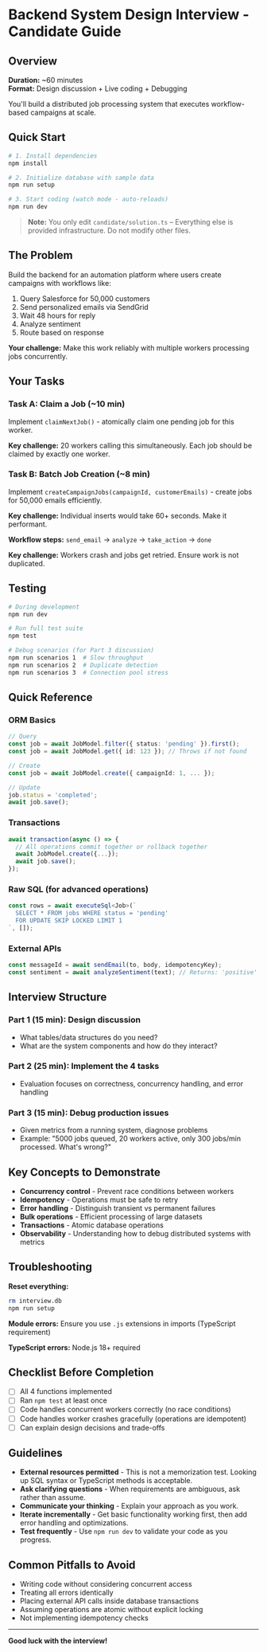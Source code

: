 # Backend System Design Interview - Candidate Guide

## Overview

**Duration:** ~60 minutes  
**Format:** Design discussion + Live coding + Debugging

You'll build a distributed job processing system that executes workflow-based campaigns at scale.

## Quick Start

```bash
# 1. Install dependencies
npm install

# 2. Initialize database with sample data
npm run setup

# 3. Start coding (watch mode - auto-reloads)
npm run dev
```

> **Note:** You only edit `candidate/solution.ts` – Everything else is provided infrastructure. Do not modify other files.

## The Problem

Build the backend for an automation platform where users create campaigns with workflows like:

1. Query Salesforce for 50,000 customers
2. Send personalized emails via SendGrid
3. Wait 48 hours for reply
4. Analyze sentiment
5. Route based on response

**Your challenge:** Make this work reliably with multiple workers processing jobs concurrently.

## Your Tasks

### Task A: Claim a Job (~10 min)

Implement `claimNextJob()` - atomically claim one pending job for this worker.

**Key challenge:** 20 workers calling this simultaneously. Each job should be claimed by exactly one worker.

### Task B: Batch Job Creation (~8 min)

Implement `createCampaignJobs(campaignId, customerEmails)` - create jobs for 50,000 emails efficiently.

**Key challenge:** Individual inserts would take 60+ seconds. Make it performant.

**Workflow steps:** `send_email` → `analyze` → `take_action` → `done`

**Key challenge:** Workers crash and jobs get retried. Ensure work is not duplicated.

## Testing

```bash
# During development
npm run dev

# Run full test suite
npm test

# Debug scenarios (for Part 3 discussion)
npm run scenarios 1  # Slow throughput
npm run scenarios 2  # Duplicate detection
npm run scenarios 3  # Connection pool stress
```

## Quick Reference

### ORM Basics

```typescript
// Query
const job = await JobModel.filter({ status: 'pending' }).first();
const job = await JobModel.get({ id: 123 }); // Throws if not found

// Create
const job = await JobModel.create({ campaignId: 1, ... });

// Update
job.status = 'completed';
await job.save();
```

### Transactions

```typescript
await transaction(async () => {
  // All operations commit together or rollback together
  await JobModel.create({...});
  await job.save();
});
```

### Raw SQL (for advanced operations)

```typescript
const rows = await executeSql<Job>(`
  SELECT * FROM jobs WHERE status = 'pending'
  FOR UPDATE SKIP LOCKED LIMIT 1
`, []);
```

### External APIs

```typescript
const messageId = await sendEmail(to, body, idempotencyKey);
const sentiment = await analyzeSentiment(text); // Returns: 'positive' | 'negative' | 'neutral'
```

## Interview Structure

### Part 1 (15 min): Design discussion
- What tables/data structures do you need?
- What are the system components and how do they interact?

### Part 2 (25 min): Implement the 4 tasks
- Evaluation focuses on correctness, concurrency handling, and error handling

### Part 3 (15 min): Debug production issues
- Given metrics from a running system, diagnose problems
- Example: "5000 jobs queued, 20 workers active, only 300 jobs/min processed. What's wrong?"

## Key Concepts to Demonstrate

- **Concurrency control** - Prevent race conditions between workers
- **Idempotency** - Operations must be safe to retry
- **Error handling** - Distinguish transient vs permanent failures
- **Bulk operations** - Efficient processing of large datasets
- **Transactions** - Atomic database operations
- **Observability** - Understanding how to debug distributed systems with metrics

## Troubleshooting

**Reset everything:**
```bash
rm interview.db
npm run setup
```

**Module errors:** Ensure you use `.js` extensions in imports (TypeScript requirement)

**TypeScript errors:** Node.js 18+ required

## Checklist Before Completion

- [ ] All 4 functions implemented
- [ ] Ran `npm test` at least once
- [ ] Code handles concurrent workers correctly (no race conditions)
- [ ] Code handles worker crashes gracefully (operations are idempotent)
- [ ] Can explain design decisions and trade-offs

## Guidelines

- **External resources permitted** - This is not a memorization test. Looking up SQL syntax or TypeScript methods is acceptable.
- **Ask clarifying questions** - When requirements are ambiguous, ask rather than assume.
- **Communicate your thinking** - Explain your approach as you work.
- **Iterate incrementally** - Get basic functionality working first, then add error handling and optimizations.
- **Test frequently** - Use `npm run dev` to validate your code as you progress.

## Common Pitfalls to Avoid

- Writing code without considering concurrent access
- Treating all errors identically
- Placing external API calls inside database transactions
- Assuming operations are atomic without explicit locking
- Not implementing idempotency checks

---

**Good luck with the interview!**
